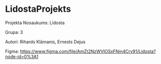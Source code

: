 # LidostaProjekts

Projekta Nosaukums:
Lidosta

Grupa: 
3

Autori:
Rihards Klāmanis, Ernests Dejus

Figma:
https://www.figma.com/file/AmZt2NzWVlOSxFNm4Crv91/Lidosta?node-id=0%3A1
